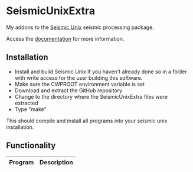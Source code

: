 # SeismicUnixExtra
My addons to the [Seismic Unix](http://www.cwp.mines.edu/cwpcodes/) seismic processing package. 

Access the [documentation](https://waynegm.github.io/SeismicUnixExtra/) for more information.

## Installation
  * Install and build Seismic Unix if you haven't already done so in a folder with write access for the user building this software.
  * Make sure the CWPROOT environment variable is set
  * Download and extract the GitHub repository
  * Change to the directory where the SeismicUnixExtra files were extracted
  * Type "make"

This should compile and install all programs into your seismic unix installation.

## Functionality

| Program | Description                                |
| ------- | -------------------------------------------|
